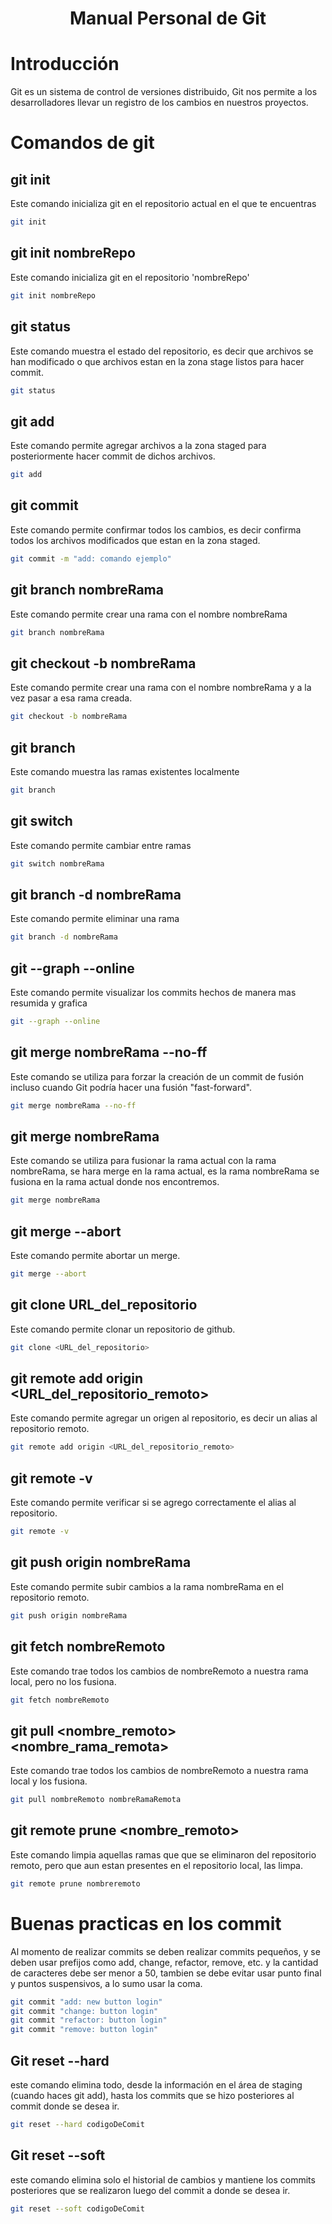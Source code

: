 <h1 style="text-align: center;">Manual Personal de Git</h1>

# Introducción
Git es un sistema de control de versiones distribuido, Git nos permite a los desarrolladores llevar un registro de los cambios en nuestros proyectos.
# Comandos de git
## git init
Este comando inicializa git en el repositorio actual en el que te encuentras
```bash
git init
```
## git init nombreRepo
Este comando inicializa git en el repositorio 'nombreRepo'
```bash
git init nombreRepo
```
## git status
Este comando muestra el estado del repositorio, es decir que archivos se han modificado o que archivos estan en la zona stage listos para hacer commit.
```bash
git status
```
## git add
Este comando permite agregar archivos a la zona staged para posteriormente hacer commit de dichos archivos.
```bash
git add
```
## git commit
Este comando permite confirmar todos los cambios, es decir confirma todos los archivos modificados que estan en la zona staged.
```bash
git commit -m "add: comando ejemplo"
```
## git branch nombreRama
Este comando permite crear una rama con el nombre nombreRama
```bash
git branch nombreRama
```
## git checkout -b nombreRama
Este comando permite crear una rama con el nombre nombreRama y a la vez pasar a esa rama creada.
```bash
git checkout -b nombreRama
```
## git branch
Este comando muestra las ramas existentes localmente
```bash
git branch 
```
## git switch
Este comando permite cambiar entre ramas
```bash
git switch nombreRama
```
## git branch -d nombreRama
Este comando permite eliminar una rama
```bash
git branch -d nombreRama
```
## git --graph --online
Este comando permite visualizar los commits hechos de manera mas resumida y grafica
```bash
git --graph --online
```
## git merge  nombreRama --no-ff
Este comando se utiliza para forzar la creación de un commit de fusión incluso cuando Git podría hacer una fusión "fast-forward".
```bash
git merge nombreRama --no-ff
```
## git merge nombreRama
Este comando se utiliza para fusionar la rama actual con la rama nombreRama, se hara merge en la rama actual, es la rama nombreRama se fusiona en la rama actual donde nos encontremos.
```bash
git merge nombreRama
```
## git merge --abort
Este comando permite abortar un merge.
```bash
git merge --abort
```
## git clone URL_del_repositorio
Este comando permite clonar un repositorio de github.
```bash
git clone <URL_del_repositorio>
```
## git remote add origin <URL_del_repositorio_remoto>
Este comando permite agregar un origen al repositorio, es decir un alias al repositorio remoto.
```bash
git remote add origin <URL_del_repositorio_remoto>
```
## git remote -v
Este comando permite verificar si se agrego correctamente el alias al repositorio.
```bash
git remote -v
```
## git push origin nombreRama
Este comando permite subir cambios a la rama nombreRama en el repositorio remoto.
```bash
git push origin nombreRama
```
## git fetch nombreRemoto
Este comando trae todos los cambios de nombreRemoto a nuestra rama local, pero no los fusiona.
```bash
git fetch nombreRemoto
```
## git pull <nombre_remoto> <nombre_rama_remota>
Este comando trae todos los cambios de nombreRemoto a nuestra rama local y los fusiona.
```bash
git pull nombreRemoto nombreRamaRemota
```
## git remote prune <nombre_remoto>
Este comando limpia aquellas ramas que que se eliminaron del repositorio remoto, pero que aun estan presentes en el repositorio local, las limpa.
```bash
git remote prune nombreremoto
```
# Buenas practicas en los commit
Al momento de realizar commits se deben realizar commits pequeños, y se deben usar prefijos como add, change, refactor, remove, etc. y la cantidad de caracteres debe ser menor a 50, tambien se debe evitar usar punto final y puntos suspensivos, a lo sumo usar la coma.

```bash
git commit "add: new button login"
git commit "change: button login"
git commit "refactor: button login"
git commit "remove: button login"
```
## Git reset --hard
este comando elimina todo, desde la información en el área de staging (cuando haces git add), hasta los commits que se hizo posteriores al commit donde se desea ir.

```bash
git reset --hard codigoDeComit
```
## Git reset --soft
este comando elimina solo el historial de cambios y mantiene los commits posteriores que se realizaron luego del commit a donde se desea ir.
```bash
git reset --soft codigoDeComit
```

